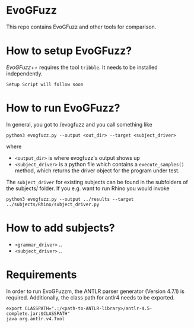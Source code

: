 EvoGFuzz
=======

This repo contains EvoGFuzz and other tools for comparison.

# How to setup EvoGFuzz?

_EvoGFuzz++_ requires the tool `tribble`. It needs to be installed independently.

```
Setup Script will follow soon
```

# How to run EvoGFuzz?

In general, you got to /evogfuzz and you call something like

```
python3 evogfuzz.py --output <out_dir> --target <subject_driver>
```

where
* `<output_dir>` is where evogfuzz's output shows up
* `<subject_driver>` is a python file which contains a ``execute_samples()`` method,
  which returns the driver object for the program under test.

The ``subject_driver`` for existing subjects can be found in the subfolders of the subjects/ folder.
If you e.g. want to run Rhino you would invoke

```
python3 evogfuzz.py --output ../results --target ../subjects/Rhino/subject_driver.py
```

# How to add subjects?

* `<grammar_driver>` ..
* `<subject_driver>` ..

# Requirements

In order to run EvoGFuzzm, the ANTLR parser generator (Version 4.7.1) is required.
Additionally, the class path for antlr4 needs to be exported.

```
export CLASSPATH=".:/<path-to-ANTLR-library>/antlr-4.5-complete.jar:$CLASSPATH"
java org.antlr.v4.Tool
```
